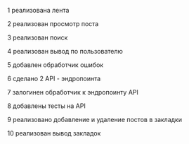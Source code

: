 1 реализована лента

2 реализован просмотр поста

3 реализован поиск

4 реализован вывод по пользователю

5 добавлен обработчик ошибок

6 сделано 2 API - эндропоинта

7 залогинен обработчик к эндропоинту API

8 добавлены тесты на API

9 реализовано добавление и удаление постов в закладки

10 реализован вывод закладок